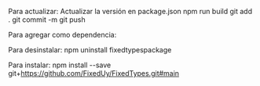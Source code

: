 Para actualizar:
Actualizar la versión en package.json
npm run build
git add .
git commit -m
git push

Para agregar como dependencia:

Para desinstalar:
npm uninstall fixedtypespackage

Para instalar:
npm install --save git+https://github.com/FixedUy/FixedTypes.git#main
